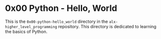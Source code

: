 # 0x00 Python - Hello, World

This is the `0x00-python-hello_world` directory in the `alx-higher_level_programming` repository. This directory is dedicated to learning the basics of Python.
